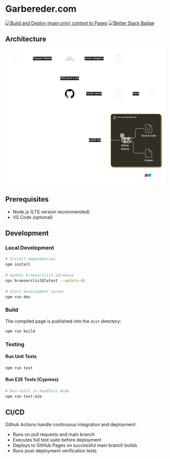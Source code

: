 # Garbereder.com

[![Build and Deploy (main only) content to Pages](https://github.com/ggarbereder/garbereder.com/actions/workflows/static.yml/badge.svg?branch=main)](https://github.com/ggarbereder/garbereder.com/actions/workflows/static.yml)
[![Better Stack Badge](https://uptime.betterstack.com/status-badges/v1/monitor/24fip.svg)](https://uptime.betterstack.com/?utm_source=status_badge)

## Architecture

![Architecture Diagram](./architecture.svg)

## Prerequisites

- Node.js (LTS version recommended)
- VS Code (optional)

## Development

### Local Development

```bash
# Install dependencies
npm install

# Update browserslist database
npx browserslist@latest --update-db

# Start development server
npm run dev
```

### Build

The compiled page is published into the `dist` directory:

```bash
npm run build
```

### Testing

#### Run Unit Tests

```bash
npm run test
```

#### Run E2E Tests (Cypress)

```bash
# Run tests in headless mode
npm run test:e2e
```

## CI/CD

Github Actions handle continuous integration and deployment:

- Runs on pull requests and main branch
- Executes full test suite before deployment
- Deploys to GitHub Pages on successful main branch builds
- Runs post-deployment verification tests
